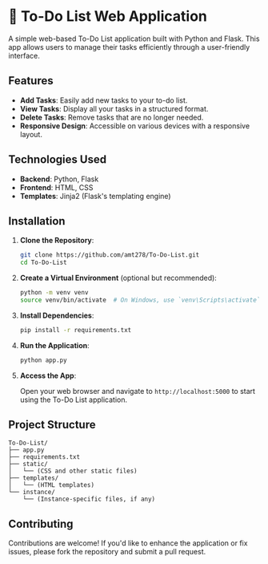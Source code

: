 # 📝 To-Do List Web Application

A simple web-based To-Do List application built with Python and Flask. This app allows users to manage their tasks efficiently through a user-friendly interface.

## Features

- **Add Tasks**: Easily add new tasks to your to-do list.
- **View Tasks**: Display all your tasks in a structured format.
- **Delete Tasks**: Remove tasks that are no longer needed.
- **Responsive Design**: Accessible on various devices with a responsive layout.

## Technologies Used

- **Backend**: Python, Flask
- **Frontend**: HTML, CSS
- **Templates**: Jinja2 (Flask's templating engine)

## Installation

1. **Clone the Repository**:

   ```bash
   git clone https://github.com/amt278/To-Do-List.git
   cd To-Do-List
   ```

2. **Create a Virtual Environment** (optional but recommended):

   ```bash
   python -m venv venv
   source venv/bin/activate  # On Windows, use `venv\Scripts\activate`
   ```

3. **Install Dependencies**:

   ```bash
   pip install -r requirements.txt
   ```

4. **Run the Application**:

   ```bash
   python app.py
   ```

5. **Access the App**:

   Open your web browser and navigate to `http://localhost:5000` to start using the To-Do List application.

## Project Structure

```
To-Do-List/
├── app.py
├── requirements.txt
├── static/
│   └── (CSS and other static files)
├── templates/
│   └── (HTML templates)
└── instance/
    └── (Instance-specific files, if any)
```

## Contributing

Contributions are welcome! If you'd like to enhance the application or fix issues, please fork the repository and submit a pull request.
